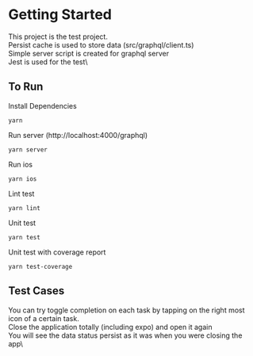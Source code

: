 # Getting Started

This project is the test project.\
Persist cache is used to store data (src/graphql/client.ts)\
Simple server script is created for graphql server\
Jest is used for the test\

## To Run

Install Dependencies
```
yarn
```

Run server (http://localhost:4000/graphql)
```
yarn server
```

Run ios
```
yarn ios
```

Lint test
```
yarn lint
```

Unit test
```
yarn test
```

Unit test with coverage report
```
yarn test-coverage
```

## Test Cases

You can try toggle completion on each task by tapping on the right most icon of a certain task.\
Close the application totally (including expo) and open it again\
You will see the data status persist as it was when you were closing the app\

